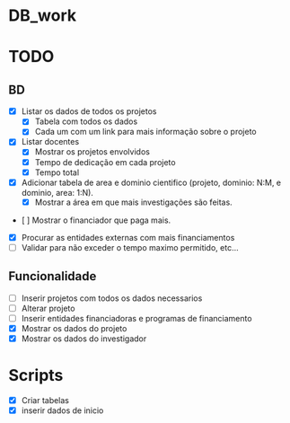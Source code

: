 # DB_work

# TODO

## BD

- [x] Listar os dados de todos os projetos
  - [x] Tabela com todos os dados
  - [x] Cada um com um link para mais informação sobre o projeto
- [x] Listar docentes
  - [x] Mostrar os projetos envolvidos
  - [x] Tempo de dedicação em cada projeto
  - [x] Tempo total
- [x] Adicionar tabela de area e dominio cientifico (projeto, dominio: N:M, e dominio, area: 1:N).
  - [x] Mostrar a área em que mais investigações são feitas.
- [ ] Mostrar o financiador que paga mais.
- [x] Procurar as entidades externas com mais financiamentos
- [ ] Validar para não exceder o tempo maximo permitido, etc...

## Funcionalidade

- [ ] Inserir projetos com todos os dados necessarios
- [ ] Alterar projeto
- [ ] Inserir entidades financiadoras e programas de financiamento
- [x] Mostrar os dados do projeto
- [x] Mostrar os dados do investigador

# Scripts

- [x] Criar tabelas
- [x] inserir dados de inicio

